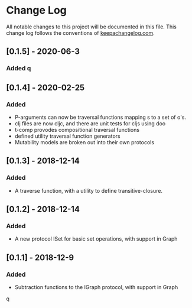 # Change Log
All notable changes to this project will be documented in this file. This change log follows the conventions of [keepachangelog.com](http://keepachangelog.com/).

## [0.1.5] - 2020-06-3
### Added q
## [0.1.4] - 2020-02-25
### Added
- P-arguments can now be traversal functions mapping s to a set of o's.
- clj files are now cljc, and there are unit tests for cljs using doo
- t-comp provodes compositional traversal functions
- defined utility traversal function generators
- Mutability models are broken out into their own protocols

## [0.1.3] - 2018-12-14
### Added
- A traverse function, with a utility to define transitive-closure.

## [0.1.2] - 2018-12-14
### Added
- A new protocol ISet for basic set operations, with support in Graph

## [0.1.1] - 2018-12-9
### Added
- Subtraction functions to the IGraph protocol, with support in Graph

q
